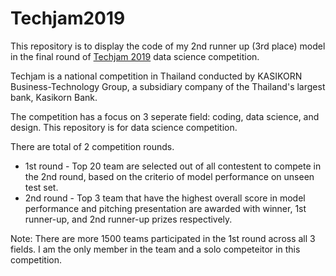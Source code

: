 # Techjam2019
This repository is to display the code of my 2nd runner up (3rd place) model in the final round of [Techjam 2019](https://www.techjam.tech/) data science competition.

Techjam is a national competition in Thailand conducted by KASIKORN Business-Technology Group, 
a subsidiary company of the Thailand's largest bank, Kasikorn Bank.

The competition has a focus on 3 seperate field: coding, data science, and design. This repository is for data science competition.

There are total of 2 competition rounds.
* 1st round -  Top 20 team are selected out of all contestent to compete in the 2nd round, based on the criterio of model performance on unseen test set.
* 2nd round - Top 3 team that have the highest overall score in model performance and pitching presentation are awarded with winner, 1st runner-up, and 2nd runner-up prizes respectively.

Note: There are more 1500 teams participated in the 1st round across all 3 fields. I am the only member in the team and a solo competeitor in this competition. 
